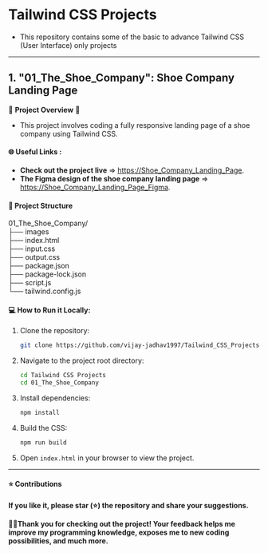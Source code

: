 # Tailwind CSS Projects
- This repository contains some of the basic to advance Tailwind CSS (User Interface) only projects
---

## 1.  **"01_The_Shoe_Company": Shoe Company Landing Page**
🚀 **Project Overview** 🚀

- This project involves coding a fully responsive landing page of a shoe company using Tailwind CSS.

#### **🌐 Useful Links :**
- **Check out the project live** => [https://Shoe_Company_Landing_Page](https://tailwind-css-projects.vercel.app/).
- **The Figma design of the shoe company landing page** => [https://Shoe_Company_Landing_Page_Figma](https://www.figma.com/design/KRagV1oBRnzQAOIOwalUgz/The-Shoe-Company?node-id=0-1&t=SSqRP26bo3m0pkOw-0).

#### **📂 Project Structure**
01_The_Shoe_Company/  
├── images  
├── index.html  
├── input.css   
├── output.css  
├── package.json  
├── package-lock.json   
├── script.js  
└── tailwind.config.js



#### **💻 How to Run it Locally:**
1. Clone the repository:
    ```sh
    git clone https://github.com/vijay-jadhav1997/Tailwind_CSS_Projects
    ```
2. Navigate to the project root directory:
    ```sh
    cd Tailwind CSS Projects
    cd 01_The_Shoe_Company
    ```
3. Install dependencies:
    ```sh
    npm install
    ```
4. Build the CSS:
    ```sh
    npm run build
    ```
5. Open `index.html` in your browser to view the project.

---
#### ⭐ Contributions
**If you like it, please star (⭐) the repository and share your suggestions.**


**🙏🏻Thank you for checking out the project! Your feedback helps me improve my programming knowledge, exposes me to new coding possibilities, and much more.**
